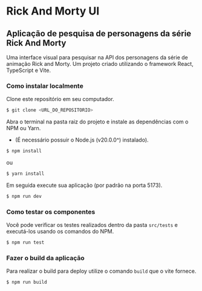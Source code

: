 # Rick And Morty UI

## Aplicação de pesquisa de personagens da série Rick And Morty

Uma interface visual para pesquisar na API dos personagens da série de animação Rick and Morty. Um projeto criado utilizando o framework React, TypeScript e Vite.

### Como instalar localmente

Clone este repositório em seu computador.

```bash
$ git clone <URL_DO_REPOSITORIO>
```

Abra o terminal na pasta raiz do projeto e instale as dependências com o NPM ou Yarn.

- (É necessário possuir o Node.js (v20.0.0^) instalado).

```bash
$ npm install
```

ou

```bash
$ yarn install
```

Em seguida execute sua aplicação (por padrão na porta 5173).

```bash
$ npm run dev
```

### Como testar os componentes

Você pode verificar os testes realizados dentro da pasta `src/tests` e executá-los usando os comandos do NPM.

```bash
$ npm run test
```

### Fazer o build da aplicação

Para realizar o build para deploy utilize o comando `build` que o vite fornece.

```bash
$ npm run build
```
